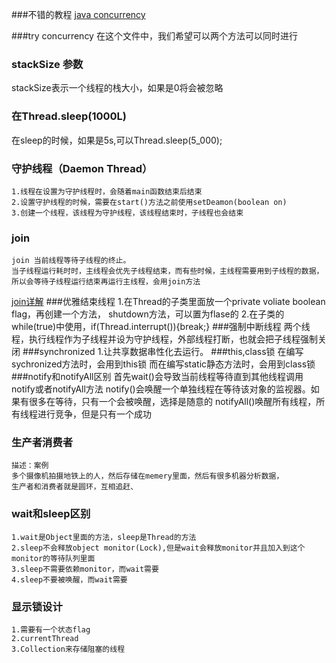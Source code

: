 ###不错的教程
[java concurrency](https://www.callicoder.com/java-concurrency-multithreading-basics/)

###try concurrency
    在这个文件中，我们希望可以两个方法可以同时进行
    
### stackSize 参数
 stackSize表示一个线程的栈大小，如果是0将会被忽略
### 在Thread.sleep(1000L)
在sleep的时候，如果是5s,可以Thread.sleep(5_000);
### 守护线程（Daemon Thread）
    1.线程在设置为守护线程时，会随着main函数结束后结束
    2.设置守护线程的时候，需要在start()方法之前使用setDeamon(boolean on)
    3.创建一个线程，该线程为守护线程，该线程结束时，子线程也会结束
 
### join
    join 当前线程等待子线程的终止。
    当子线程运行耗时时，主线程会优先子线程结束，而有些时候，主线程需要用到子线程的数据，
    所以会等待子线程运行结束再运行主线程，会用join方法
   [join详解](https://www.jianshu.com/p/367fa66bf3f2)
###优雅结束线程
    1.在Thread的子类里面放一个private voliate boolean flag，再创建一个方法，
    shutdown方法，可以置为flase的
    2.在子类的while(true)中使用，if(Thread.interrupt()){break;}
###强制中断线程
    两个线程，执行线程作为子线程并设为守护线程，外部线程打断，也就会把子线程强制关闭
###synchronized 
    1.让共享数据串性化去运行。
###this,class锁
    在编写sychronized方法时，会用到this锁
    而在编写static静态方法时，会用到class锁
###notify和notifyAll区别
    首先wait()会导致当前线程等待直到其他线程调用notify或者notifyAll方法
    notify()会唤醒一个单独线程在等待该对象的监视器。如果有很多在等待，只有一个会被唤醒，选择是随意的
    notifyAll()唤醒所有线程，所有线程进行竞争，但是只有一个成功
### 生产者消费者
    描述：案例
    多个摄像机拍摄地铁上的人，然后存储在memery里面，然后有很多机器分析数据，
    生产者和消费者就是圆环，互相追赶、
### wait和sleep区别
    1.wait是Object里面的方法，sleep是Thread的方法
    2.sleep不会释放object monitor(Lock),但是wait会释放monitor并且加入到这个monitor的等待队列里面
    3.sleep不需要依赖monitor，而wait需要
    4.sleep不要被唤醒，而wait需要
### 显示锁设计
    1.需要有一个状态flag
    2.currentThread
    3.Collection来存储阻塞的线程